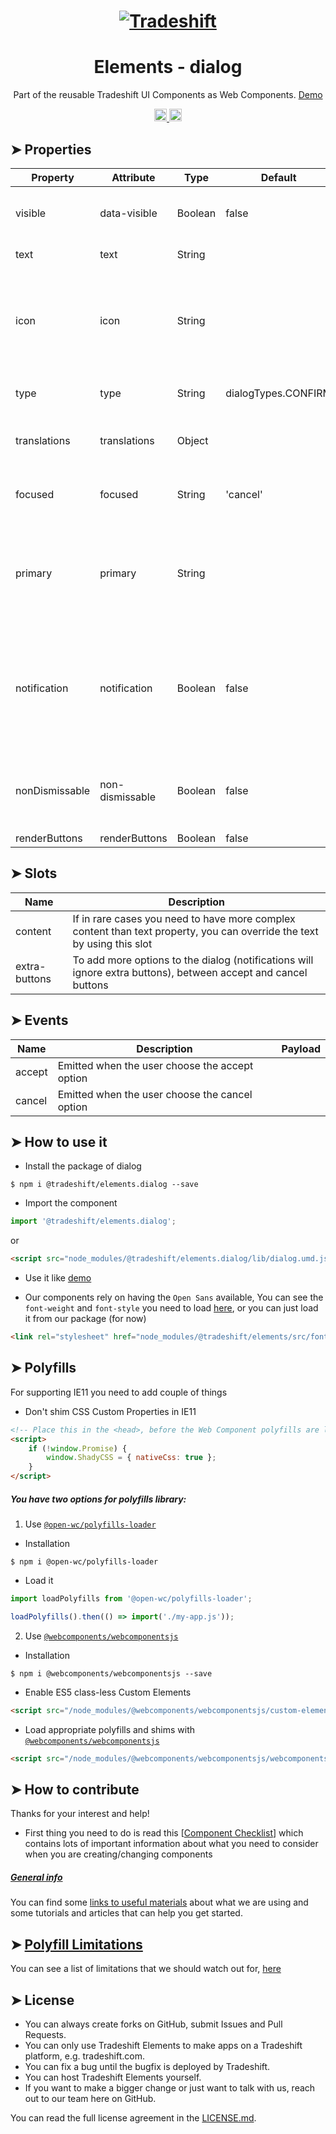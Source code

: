 <h1 align="center">
    <a href="https://tradeshift.com/">
      <img alt="Tradeshift" src="https://tradeshift.com/wp-content/themes/Tradeshift/img/brand/logo-black.png"/>
    </a>
</h1>

<h1 align="center">Elements - dialog</h1>

<p align="center">
  Part of the reusable Tradeshift UI Components as Web Components.
    <a href="https://tradeshift.github.io/elements/?path=/story/ts-dialog--default">
      Demo
    </a>
</p>

<p align="center">
    <a href="https://www.npmjs.com/package/@tradeshift/elements.dialog">
      <img alt="NPM Version" src="https://badgen.net/npm/v/@tradeshift/elements.dialog" height="20"/>
    </a>
    <a href="https://npmcharts.com/compare/@tradeshift/elements.dialog?minimal=true">
      <img alt="Downloads per month" src="https://badgen.net/npm/dm/@tradeshift/elements.dialog" height="20"/>
    </a>
</p>

<style>
  table {
        width:100%;
  }
</style>

## ➤ Properties

| Property | Attribute | Type | Default | Description |
| --- | --- | --- | --- | --- |
| visible | data-visible | Boolean | false | Dialog can be toggled by adding/removing this attribute |
| text | text | String |  | Text content of the modal |
| icon | icon | String |  | If you need a different icon that default ones, you can use one of Elements icon names. Notifications will ignore this |
| type | type | String | dialogTypes.CONFIRM | `success`, `info`, `confirm`, `warning`, `danger`, `error` |
| translations | translations | Object |  | can be used for customizing the buttons text and translations |
| focused | focused | String | 'cancel' | set the default focus on the button, either `accept` or `cancel` |
| primary | primary | String |  | either `accept` or `cancel` can be used to change the button type, based on the dialog type, by default both are secondary |
| notification | notification | Boolean | false | If it is a notification, no cancel button will be rendered. Notifications of type 'success' will auto-close on timeout, if they are not `non-dismissable` |
| nonDismissable | non-dismissable | Boolean | false | Cannot be dismissed except by clicking available buttons in the dialog/notification |
| renderButtons | renderButtons | Boolean | false | INTERNAL |

## ➤ Slots

| Name | Description |
| --- | --- |
| content | If in rare cases you need to have more complex content than text property, you can override the text by using this slot |
| extra-buttons | To add more options to the dialog (notifications will ignore extra buttons), between accept and cancel buttons |

## ➤ Events

| Name   | Description                                    | Payload |
| ------ | ---------------------------------------------- | ------- |
| accept | Emitted when the user choose the accept option |         |
| cancel | Emitted when the user choose the cancel option |         |

## ➤ How to use it

- Install the package of dialog

```shell
$ npm i @tradeshift/elements.dialog --save
```

- Import the component

```js
import '@tradeshift/elements.dialog';
```

or

```html
<script src="node_modules/@tradeshift/elements.dialog/lib/dialog.umd.js"></script>
```

- Use it like [demo]("https://tradeshift.github.io/elements/?path=/story/ts-dialog--default")

- Our components rely on having the `Open Sans` available, You can see the `font-weight` and `font-style` you need to load [here](https://github.com/Tradeshift/elements/blob/master/packages/core/src/fonts.css), or you can just load it from our package (for now)

```html
<link rel="stylesheet" href="node_modules/@tradeshift/elements/src/fonts.css" />
```

## ➤ Polyfills

For supporting IE11 you need to add couple of things

- Don't shim CSS Custom Properties in IE11

```html
<!-- Place this in the <head>, before the Web Component polyfills are loaded -->
<script>
	if (!window.Promise) {
		window.ShadyCSS = { nativeCss: true };
	}
</script>
```

##### You have two options for polyfills library:

1. Use [`@open-wc/polyfills-loader`](https://github.com/open-wc/open-wc/tree/master/packages/polyfills-loader)

- Installation

```shell
$ npm i @open-wc/polyfills-loader
```

- Load it

```js
import loadPolyfills from '@open-wc/polyfills-loader';

loadPolyfills().then(() => import('./my-app.js'));
```

2. Use [`@webcomponents/webcomponentsjs`](https://github.com/webcomponents/polyfills/tree/master/packages/webcomponentsjs)

- Installation

```hell
$ npm i @webcomponents/webcomponentsjs --save
```

- Enable ES5 class-less Custom Elements

```html
<script src="/node_modules/@webcomponents/webcomponentsjs/custom-elements-es5-adapter.js"></script>
```

- Load appropriate polyfills and shims with [`@webcomponents/webcomponentsjs`](https://github.com/webcomponents/webcomponentsjs)

```html
<script src="/node_modules/@webcomponents/webcomponentsjs/webcomponents-loader.js" defer></script>
```

## ➤ How to contribute

Thanks for your interest and help!

- First thing you need to do is read this [[Component Checklist](https://github.com/Tradeshift/elements/wiki/Component-checklist)] which contains lots of important information about what you need to consider when you are creating/changing components

##### [General info](https://github.com/Tradeshift/elements/wiki/Useful-materials-starter)

You can find some [links to useful materials](https://github.com/Tradeshift/elements/wiki/Useful-materials-starter) about what we are using and some tutorials and articles that can help you get started.

## ➤ [Polyfill Limitations](https://github.com/Tradeshift/elements/wiki/Polyfill-Limitations)

You can see a list of limitations that we should watch out for, [here](https://github.com/Tradeshift/elements/wiki/Polyfill-Limitations)

## ➤ License

- You can always create forks on GitHub, submit Issues and Pull Requests.
- You can only use Tradeshift Elements to make apps on a Tradeshift platform, e.g. tradeshift.com.
- You can fix a bug until the bugfix is deployed by Tradeshift.
- You can host Tradeshift Elements yourself.
- If you want to make a bigger change or just want to talk with us, reach out to our team here on GitHub.

You can read the full license agreement in the [LICENSE.md](https://github.com/Tradeshift/elements/blob/master/LICENSE.md).
